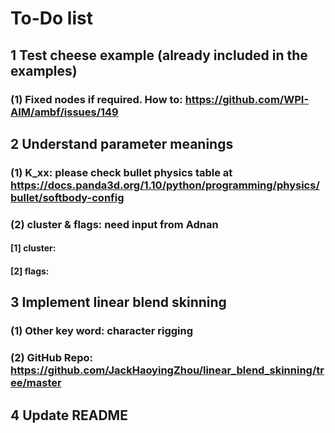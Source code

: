 # To-Do list

## 1 Test cheese example (already included in the examples)

### (1) Fixed nodes if required. How to: https://github.com/WPI-AIM/ambf/issues/149

## 2 Understand parameter meanings 

### (1) K_xx: please check bullet physics table at  https://docs.panda3d.org/1.10/python/programming/physics/bullet/softbody-config

### (2) cluster & flags: need input from Adnan

#### [1] cluster:

#### [2] flags: 

## 3 Implement linear blend skinning

### (1) Other key word: character rigging

### (2) GitHub Repo: https://github.com/JackHaoyingZhou/linear_blend_skinning/tree/master

## 4 Update README
